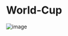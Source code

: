 # World-Cup

![image](https://user-images.githubusercontent.com/98714001/204413031-a5e9d3f0-a1da-4222-8920-3c331cd3ee8d.png)
